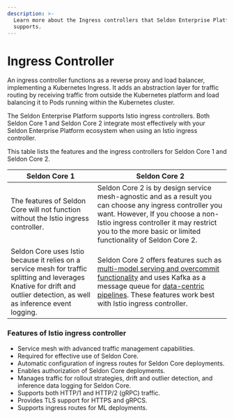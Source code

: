 ```yaml
---
description: >-
  Learn more about the Ingress controllers that Seldon Enterprise Platform
  supports.
---
```


# Ingress Controller

An ingress controller functions as a reverse proxy and load balancer, implementing a Kubernetes Ingress. It adds an abstraction layer for traffic routing by receiving traffic from outside the Kubernetes platform and load balancing it to Pods running within the Kubernetes cluster.

The Seldon Enterprise Platform supports Istio ingress controllers. Both Seldon Core 1 and Seldon Core 2 integrate most effectively with your Seldon Enterprise Platform ecosystem when using an Istio ingress controller.

This table lists the features and the ingress controllers for Seldon Core 1 and Seldon Core 2.

<table><thead><tr><th width="252">Seldon Core 1</th><th width="415">Seldon Core 2</th></tr></thead><tbody><tr><td>The features of Seldon Core will not function without the Istio ingress controller.</td><td>Seldon Core 2 is by design service mesh-agnostic and as a result you can choose any ingress controller you want. However, If you choose a non-Istio ingress controller it may restrict you to the more basic or limited functionality of Seldon Core 2.</td></tr><tr><td>Seldon Core uses Istio because it relies on a service mesh for traffic splitting and leverages Knative for drift and outlier detection, as well as inference event logging.</td><td>Seldon Core 2 offers features such as  <a href="https://www.seldon.io/news/seldon-deploy-advanced-released">multi-model serving and overcommit functionality</a> and uses Kafka as a message queue for <a href="https://www.seldon.io/news/seldon-deploy-advanced-released">data-centric pipelines</a>. These features work best with Istio ingress controller.</td></tr></tbody></table>

### Features of Istio ingress controller  <a href="#ingress-controller-comparison" id="ingress-controller-comparison"></a>

* Service mesh with advanced traffic management capabilities.
* Required for effective use of Seldon Core.
* Automatic configuration of ingress routes for Seldon Core deployments.
* Enables authorization of Seldon Core deployments.
* Manages traffic for rollout strategies, drift and outlier detection, and inference data logging for Seldon Core.
* Supports both HTTP/1 and HTTP/2 (gRPC) traffic.
* Provides TLS support for HTTPS and gRPCS.
* Supports ingress routes for  ML deployments.
